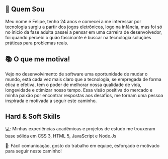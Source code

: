 ## 👀 Quem Sou 
Meu nome é Felipe, tenho 24 anos e comecei a me interessar por tecnologia surgiu a partir dos jogos eletrônicos, logo na infância, mas foi só no ínicio da fase adulta passei a pensar em uma carreira de desenvolvedor, foi quando percebi o quão fascinante é buscar na tecnologia soluções práticas para problemas reais.

## 📚 O que me motiva!
  Vejo no desenvolvimento de software uma oportunidade de mudar o mundo, está cada vez mais claro que 
a tecnologia, se empregada de forma ética e efetiva, tem o poder de melhorar nossa qualidade de vida,
longevidade e otimizar nosso tempo. Essa visão positiva do mercado e minha paixão por encontrar
respostas aos desafios, me tornam uma pessoa inspirada e motivada a seguir este caminho.

## Hard & Soft Skills
  💻: Minhas experiências acadêmicas e projetos de estudo me trouxeram base sólida em CSS 3, HTML 5, JavaScript e Node.Js

  🙂: Fácil comunicação, gosto do trabalho em equipe, esforçado e motivado para seguir neste caminho!
